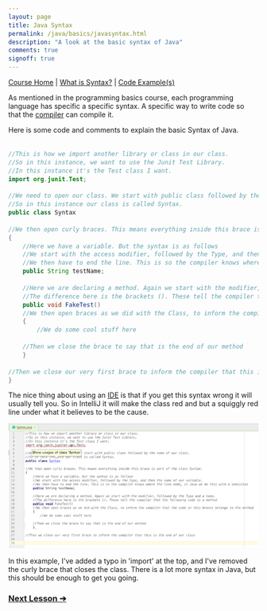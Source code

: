 ```yaml
---
layout: page
title: Java Syntax
permalink: /java/basics/javasyntax.html
description: "A look at the basic syntax of Java"
comments: true
signoff: true
---
```

[Course Home](../../course) \| [What is Syntax?](/programming/lessons/syntax) \| [Code Example(s)]()

As mentioned in the programming basics course, each programming language has specific a specific syntax. A specific way to write code so that the [compiler](/programming/lessons/compiler) can compile it.

Here is some code and comments to explain the basic Syntax of Java.

```java

//This is how we import another library or class in our class.
//So in this instance, we want to use the Junit Test Library.
//In this instance it's the Test class I want.
import org.junit.Test;

//We need to open our class. We start with public class followed by the name of our class.
//So in this instance our class is called Syntax.
public class Syntax

//We then open curly braces. This means everything inside this brace is part of the class Syntax.
{
    //Here we have a variable. But the syntax is as follows
    //We start with the access modifier, followed by the Type, and then the name of our variable.
    //We then have to end the line. This is so the compiler knows where the line ends, in Java we do this with a semicolon
    public String testName;

    //Here we are declaring a method. Again we start with the modifier, followed by the Type and a name.
    //The difference here is the brackets (). These tell the compiler that the following code is a method
    public void FakeTest()
    //We then open braces as we did with the Class, to inform the compiler that the code in this braces belongs to the method
    {
        //We do some cool stuff here

    //Then we close the brace to say that is the end of our method
    }

//Then we close our very first brace to inform the compiler that this is the end of our class
}

```

The nice thing about using an [IDE](/programming/lessons/ides) is that if you get this syntax wrong it will usually tell you. So in IntelliJ it will make the class red and but a squiggly red line under what it believes to be the cause.

![IntelliJ Syntax Errors](/images/course/intellijsyntaxerror.png)

In this example, I've added a typo in 'import' at the top, and I've removed the curly brace that closes the class.
There is a lot more syntax in Java, but this should be enough to get you going.

### [Next Lesson &#10132;](../lessons/usinglibraries)